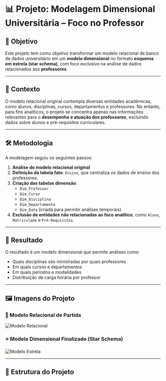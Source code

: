 # 📊 Projeto: Modelagem Dimensional Universitária – Foco no Professor

## 🎯 Objetivo

Este projeto tem como objetivo transformar um modelo relacional de banco de dados universitário em um **modelo dimensional** no formato **esquema em estrela (star schema)**, com foco exclusivo na análise de dados relacionados aos **professores**.

---

## 🧩 Contexto

O modelo relacional original contempla diversas entidades acadêmicas, como alunos, disciplinas, cursos, departamentos e professores. No entanto, para fins analíticos, o projeto se concentra apenas nas informações relevantes para o **desempenho e atuação dos professores**, excluindo dados sobre alunos e pré-requisitos curriculares.

---

## 🛠️ Metodologia

A modelagem seguiu os seguintes passos:

1. **Análise do modelo relacional original**
2. **Definição da tabela fato**: `Ensino`, que centraliza os dados de ensino dos professores.
3. **Criação das tabelas dimensão**:
   - `Dim_Professor`
   - `Dim_Curso`
   - `Dim_Disciplina`
   - `Dim_Departamento`
   - `Dim_Data` (criada para permitir análises temporais)
4. **Exclusão de entidades não relacionadas ao foco analítico**, como `Aluno`, `Matriculado` e `Pré-Requisitos`.

---

## 🧠 Resultado

O resultado é um modelo dimensional que permite análises como:

- Quais disciplinas são ministradas por quais professores
- Em quais cursos e departamentos
- Em quais períodos e modalidades
- Distribuição de carga horária por professor

---

## 🖼️ Imagens do Projeto

### 📌 Modelo Relacional de Partida

![Modelo Relacional](imagens/imagem_modelo_relacional.png)

### ⭐ Modelo Dimensional Finalizado (Star Schema)

![Modelo Estrela](imagens/imagem_modelo_estrela.png)

---

## 📁 Estrutura do Projeto

